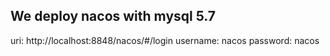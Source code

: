 ## We deploy nacos with mysql 5.7

uri: http://localhost:8848/nacos/#/login
username: nacos
password: nacos
